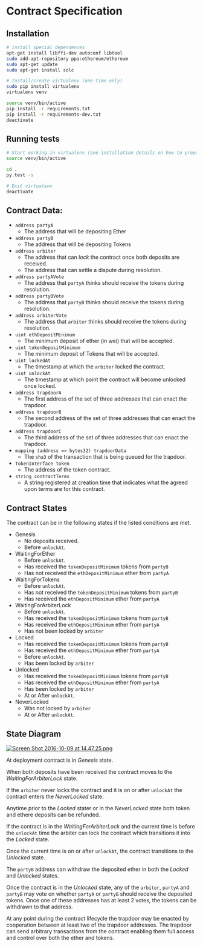 # Contract Specification

## Installation 

```bash
# install special dependences
apt-get install libffi-dev autoconf libtool
sudo add-apt-repository ppa:ethereum/ethereum
sudo apt-get update
sudo apt-get install solc

# Install/create virtualenv (one-time only)
sudo pip install virtualenv
virtualenv venv

source venv/bin/active
pip install -r requirements.txt
pip install -r requirements-dev.txt
deactivate
```

## Running tests

```bash
# Start working in virtualenv (see installation details on how to prepare virtualenv) 
source venv/bin/active

cd .
py.test -s 

# Exit virtualenv
deactivate
```

## Contract Data:

* `address partyA`
    * The address that will be depositing Ether
* `address partyB`
    * The address that will be depositing Tokens
* `address arbiter`
    * The address that can *lock* the contract once both deposits are received.
    * The address that can settle a dispute during resolution.
* `address partyAVote`
    * The address that `partyA` thinks should receive the tokens during resolution.
* `address partyBVote`
    * The address that `partyB` thinks should receive the tokens during resolution.
* `address arbiterVote`
    * The address that `arbiter` thinks should receive the tokens during resolution.
* `uint ethDepositMinimum`
    * The minimum deposit of ether (in wei) that will be accepted.
* `uint tokenDepositMinimum`
    * The minimum deposit of Tokens that will be accepted.
* `uint lockedAt`
    * The timestamp at which the `arbiter` locked the contract.
* `uint unlockAt`
    * The timestamp at which point the contract will become unlocked once locked.
* `address trapdoorA`
    * The first address of the set of three addresses that can enact the trapdoor.
* `address trapdoorB`
    * The second address of the set of three addresses that can enact the trapdoor.
* `address trapdoorC`
    * The third address of the set of three addresses that can enact the trapdoor.
* `mapping (address => bytes32) trapdoorData`
    * The `sha3` of the transaction that is being queued for the trapdoor.
* `TokenInterface token`
    * The address of the token contract.
* `string contractTerms`
    * A string registered at creation time that indicates what the agreed upon
      terms are for this contract.

## Contract States

The contract can be in the following states if the listed conditions are met.

* Genesis
    * No deposits received.
    * Before `unlockAt`.
* WaitingForEther
    * Before `unlockAt`.
    * Has received the `tokenDepositMinimum` tokens from `partyB`
    * Has not received the `ethDepositMinimum` ether from `partyA`
* WaitingForTokens
    * Before `unlockAt`.
    * Has not received the `tokenDepositMinimum` tokens from `partyB`
    * Has received the `ethDepositMinimum` ether from `partyA`
* WaitingForArbiterLock
    * Before `unlockAt`.
    * Has received the `tokenDepositMinimum` tokens from `partyB`
    * Has received the `ethDepositMinimum` ether from `partyA`
    * Has not been locked by `arbiter`
* Locked
    * Has received the `tokenDepositMinimum` tokens from `partyB`
    * Has received the `ethDepositMinimum` ether from `partyA`
    * Before `unlockAt`.
    * Has been locked by `arbiter`
* Unlocked
    * Has received the `tokenDepositMinimum` tokens from `partyB`
    * Has received the `ethDepositMinimum` ether from `partyA`
    * Has been locked by `arbiter`
    * At or After `unlockAt`.
* NeverLocked
    * Was not locked by `arbiter`
    * At or After `unlockAt`.

## State Diagram

[![Screen Shot 2016-10-09 at 14.47.25.png](https://s14.postimg.org/895pgydf5/Screen_Shot_2016_10_09_at_14_47_25.png)](https://postimg.org/image/ul3iaccj1/)


At deployment contract is in *Genesis* state.

When both deposits have been received the contract moves to the
*WaitingForArbiterLock* state.

If the `arbiter` never locks the contract and it is on or after `unlockAt` the
contract enters the *NeverLocked* state.

Anytime prior to the *Locked* stater or in the *NeverLocked* state both token
and ethere deposits can be refunded.

If the contract is in the *WaitingForArbiterLock* and the current time is
before the `unlockAt` time the arbiter can lock the contract which transitions
it into the *Locked* state.

Once the current time is on or after `unlockAt`, the contract transitions to
the *Unlocked* state.

The `partyB` address can withdraw the deposited ether in both the *Locked* and
*Unlocked* states.

Once the contract is in the *Unlocked* state, any of the `arbiter`, `partyA`
and `partyB` may vote on whether `partyA` or `partyB` should receive the
deposited tokens.  Once one of these addresses has at least 2 votes, the tokens
can be withdrawn to that address.

At any point during the contract lifecycle the trapdoor may be enacted by
cooperation between at least two of the trapdoor addresses.  The trapdoor can
send arbitrary transactions from the contract enabling them full access and
control over both the ether and tokens.
